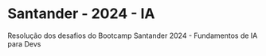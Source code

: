 # Santander - 2024 - IA
Resolução dos desafios do Bootcamp Santander 2024 - Fundamentos de IA para Devs
